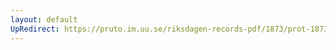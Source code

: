 ```yaml
---
layout: default
UpRedirect: https://pruto.im.uu.se/riksdagen-records-pdf/1873/prot-1873--ak--519/prot-1873--ak--519_030.pdf
---
```

